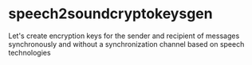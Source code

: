 # speech2soundcryptokeysgen
Let's create encryption keys for the sender and recipient of messages synchronously and without a synchronization channel based on speech technologies
